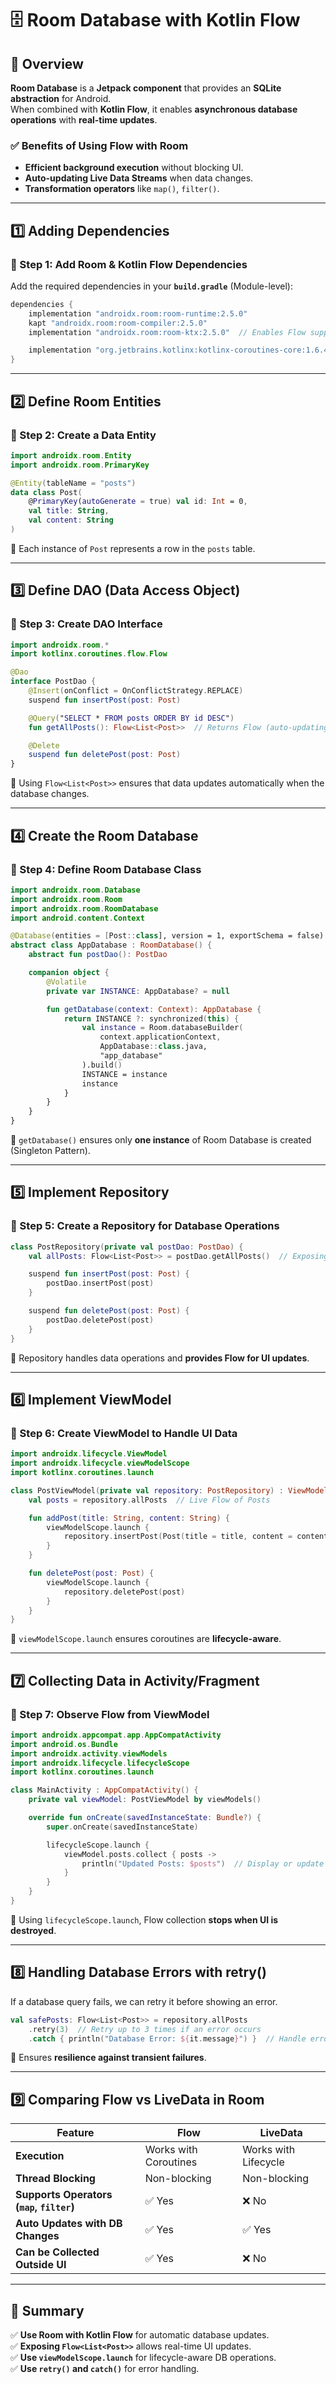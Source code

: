 # 🗄️ Room Database with Kotlin Flow

## 📌 Overview  
**Room Database** is a **Jetpack component** that provides an **SQLite abstraction** for Android.  
When combined with **Kotlin Flow**, it enables **asynchronous database operations** with **real-time updates**.

### ✅ Benefits of Using Flow with Room
- **Efficient background execution** without blocking UI.  
- **Auto-updating Live Data Streams** when data changes.  
- **Transformation operators** like `map()`, `filter()`.  

---

## **1️⃣ Adding Dependencies**
### 🔹 Step 1: Add Room & Kotlin Flow Dependencies  
Add the required dependencies in your **`build.gradle`** (Module-level):

```gradle
dependencies {
    implementation "androidx.room:room-runtime:2.5.0"
    kapt "androidx.room:room-compiler:2.5.0"
    implementation "androidx.room:room-ktx:2.5.0"  // Enables Flow support

    implementation "org.jetbrains.kotlinx:kotlinx-coroutines-core:1.6.4"
}
```

---

## **2️⃣ Define Room Entities**
### 🔹 Step 2: Create a Data Entity
```kotlin
import androidx.room.Entity
import androidx.room.PrimaryKey

@Entity(tableName = "posts")
data class Post(
    @PrimaryKey(autoGenerate = true) val id: Int = 0,
    val title: String,
    val content: String
)
```
📌 Each instance of `Post` represents a row in the `posts` table.

---

## **3️⃣ Define DAO (Data Access Object)**
### 🔹 Step 3: Create DAO Interface
```kotlin
import androidx.room.*
import kotlinx.coroutines.flow.Flow

@Dao
interface PostDao {
    @Insert(onConflict = OnConflictStrategy.REPLACE)
    suspend fun insertPost(post: Post)

    @Query("SELECT * FROM posts ORDER BY id DESC")
    fun getAllPosts(): Flow<List<Post>>  // Returns Flow (auto-updating data stream)

    @Delete
    suspend fun deletePost(post: Post)
}
```
📌 Using `Flow<List<Post>>` ensures that data updates automatically when the database changes.

---

## **4️⃣ Create the Room Database**
### 🔹 Step 4: Define Room Database Class
```kotlin
import androidx.room.Database
import androidx.room.Room
import androidx.room.RoomDatabase
import android.content.Context

@Database(entities = [Post::class], version = 1, exportSchema = false)
abstract class AppDatabase : RoomDatabase() {
    abstract fun postDao(): PostDao

    companion object {
        @Volatile
        private var INSTANCE: AppDatabase? = null

        fun getDatabase(context: Context): AppDatabase {
            return INSTANCE ?: synchronized(this) {
                val instance = Room.databaseBuilder(
                    context.applicationContext,
                    AppDatabase::class.java,
                    "app_database"
                ).build()
                INSTANCE = instance
                instance
            }
        }
    }
}
```
📌 `getDatabase()` ensures only **one instance** of Room Database is created (Singleton Pattern).

---

## **5️⃣ Implement Repository**
### 🔹 Step 5: Create a Repository for Database Operations
```kotlin
class PostRepository(private val postDao: PostDao) {
    val allPosts: Flow<List<Post>> = postDao.getAllPosts()  // Exposing Flow

    suspend fun insertPost(post: Post) {
        postDao.insertPost(post)
    }

    suspend fun deletePost(post: Post) {
        postDao.deletePost(post)
    }
}
```
📌 Repository handles data operations and **provides Flow for UI updates**.

---

## **6️⃣ Implement ViewModel**
### 🔹 Step 6: Create ViewModel to Handle UI Data
```kotlin
import androidx.lifecycle.ViewModel
import androidx.lifecycle.viewModelScope
import kotlinx.coroutines.launch

class PostViewModel(private val repository: PostRepository) : ViewModel() {
    val posts = repository.allPosts  // Live Flow of Posts

    fun addPost(title: String, content: String) {
        viewModelScope.launch {
            repository.insertPost(Post(title = title, content = content))
        }
    }

    fun deletePost(post: Post) {
        viewModelScope.launch {
            repository.deletePost(post)
        }
    }
}
```
📌 `viewModelScope.launch` ensures coroutines are **lifecycle-aware**.

---

## **7️⃣ Collecting Data in Activity/Fragment**
### 🔹 Step 7: Observe Flow from ViewModel
```kotlin
import androidx.appcompat.app.AppCompatActivity
import android.os.Bundle
import androidx.activity.viewModels
import androidx.lifecycle.lifecycleScope
import kotlinx.coroutines.launch

class MainActivity : AppCompatActivity() {
    private val viewModel: PostViewModel by viewModels()

    override fun onCreate(savedInstanceState: Bundle?) {
        super.onCreate(savedInstanceState)

        lifecycleScope.launch {
            viewModel.posts.collect { posts ->
                println("Updated Posts: $posts")  // Display or update UI
            }
        }
    }
}
```
📌 Using `lifecycleScope.launch`, Flow collection **stops when UI is destroyed**.

---

## **8️⃣ Handling Database Errors with retry()**
If a database query fails, we can retry it before showing an error.
```kotlin
val safePosts: Flow<List<Post>> = repository.allPosts
    .retry(3)  // Retry up to 3 times if an error occurs
    .catch { println("Database Error: ${it.message}") }  // Handle error safely
```
📌 Ensures **resilience against transient failures**.

---

## **9️⃣ Comparing Flow vs LiveData in Room**
| Feature | Flow | LiveData |
|---------|------|---------|
| **Execution** | Works with Coroutines | Works with Lifecycle |
| **Thread Blocking** | Non-blocking | Non-blocking |
| **Supports Operators (`map`, `filter`)** | ✅ Yes | ❌ No |
| **Auto Updates with DB Changes** | ✅ Yes | ✅ Yes |
| **Can be Collected Outside UI** | ✅ Yes | ❌ No |

---

## **📌 Summary**
✅ **Use Room with Kotlin Flow** for automatic database updates.  
✅ **Exposing `Flow<List<Post>>`** allows real-time UI updates.  
✅ **Use `viewModelScope.launch`** for lifecycle-aware DB operations.  
✅ **Use `retry()` and `catch()`** for error handling.  
